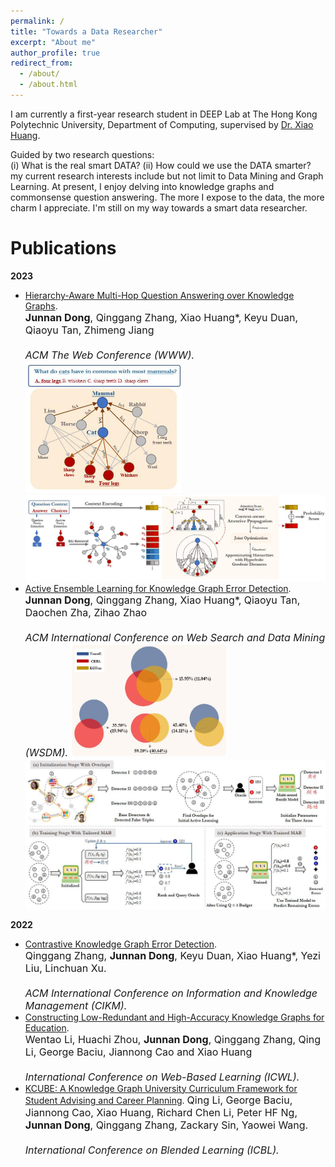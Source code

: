 ```yaml
---
permalink: /
title: "Towards a Data Researcher"
excerpt: "About me"
author_profile: true
redirect_from: 
  - /about/
  - /about.html
---
```

I am currently a first-year research student in DEEP Lab at The Hong Kong Polytechnic University, Department of Computing, supervised by [Dr. Xiao Huang](https://www4.comp.polyu.edu.hk/~xiaohuang/index.html "Redirecting to Dr.Huang's homepage"). 

<!-- I obtained my Master's degree at HKPolyU in 2021, majored in Information Technology. -->
<!-- Before pursuing higher degrees at HKPolyU, I was an IT Project Manager and Subject Matter Expert at LFLogistics, a world's leading company in supply chain. I took lead of the system development and implementation of a large intelligent digital project for over 10 key clients.  -->

Guided by two research questions: <br>
(i) What is the real smart DATA? (ii) How could we use the DATA smarter?<br>
my current research interests include but not limit to Data Mining and Graph Learning. At present, I enjoy delving into knowledge graphs and commonsense question answering. The more I expose to the data, the more charm I appreciate. I'm still on my way towards a smart data researcher. 
  
<h1> Publications </h1>
<b>2023</b>

* [Hierarchy-Aware Multi-Hop Question Answering over Knowledge Graphs](https://junnandong.github.io).   <br>
    <font size=3><b>Junnan Dong</b>, Qinggang Zhang, Xiao Huang*, Keyu Duan, Qiaoyu Tan, Zhimeng Jiang  <br>   
    <i>ACM The Web Conference (WWW).</i>  </font>
    <img src="/images/HamQA_running.jpg" alt="HamQA_running" width="250"/>
    <img src="/images/HamQA.jpg" alt="HamQA" width="700"/>
* [Active Ensemble Learning for Knowledge Graph Error Detection](https://www4.comp.polyu.edu.hk/~xiaohuang/docs/Junnan_WSDM2023.pdf).   <br>
    <font size=3><b>Junnan Dong</b>, Qinggang Zhang, Xiao Huang*, Qiaoyu Tan, Daochen Zha, Zihao Zhao  <br>   
    <i>ACM International Conference on Web Search and Data Mining (WSDM).</i>  </font>
    <img src="/images/KAEL_running.jpg" alt="KAEL_running" width="250"/>
    <img src="/images/KAEL.jpg" alt="KAEL" width="700"/>

<b>2022</b>
* [Contrastive Knowledge Graph Error Detection](https://dl.acm.org/doi/abs/10.1145/3511808.3557264).     <br>
    <font size=3>Qinggang Zhang, <b>Junnan Dong</b>, Keyu Duan, Xiao Huang*, Yezi Liu, Linchuan Xu.    <br>  
    <i>ACM International Conference on Information and Knowledge Management (CIKM). </i>  </font>
* [Constructing Low-Redundant and High-Accuracy Knowledge Graphs for Education](https://www4.comp.polyu.edu.hk/~xiaohuang/docs/Wentao_ICWL2022.pdf).     <br>
    <font size=3>Wentao Li, Huachi Zhou, <b>Junnan Dong</b>, Qinggang Zhang, Qing Li, George Baciu, Jiannong Cao and Xiao Huang   <br>  
    <i>International Conference on Web-Based Learning (ICWL). </i>     </font>
* [KCUBE: A Knowledge Graph University Curriculum Framework for Student Advising and Career Planning](https://link.springer.com/chapter/10.1007/978-3-031-08939-8_31).
    <font size=3>Qing Li, George Baciu, Jiannong Cao, Xiao Huang, Richard Chen Li, Peter HF Ng, <b>Junnan Dong</b>, Qinggang Zhang, Zackary Sin, Yaowei Wang.  <br>    
    <i>International Conference on Blended Learning (ICBL). </i>  </font>
